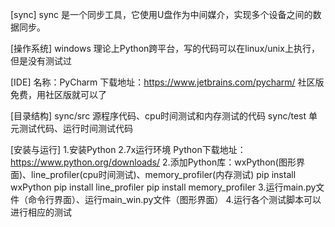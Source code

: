 [sync]
sync 是一个同步工具，它使用U盘作为中间媒介，实现多个设备之间的数据同步。

[操作系统]
windows
理论上Python跨平台，写的代码可以在linux/unix上执行，但是没有测试过

[IDE]
名称：PyCharm
下载地址：https://www.jetbrains.com/pycharm/
社区版免费，用社区版就可以了

[目录结构]
sync/src  源程序代码、cpu时间测试和内存测试的代码
sync/test  单元测试代码、运行时间测试代码

[安装与运行]
1.安装Python 2.7x运行环境
    Python下载地址：https://www.python.org/downloads/
2.添加Python库：wxPython(图形界面)、line_profiler(cpu时间测试)、memory_profiler(内存测试)
    pip install wxPython
    pip install line_profiler
    pip install memory_profiler
3.运行main.py文件（命令行界面）、运行main_win.py文件（图形界面）
4.运行各个测试脚本可以进行相应的测试
